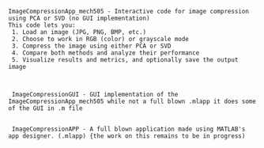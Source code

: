     ImageCompressionApp_mech505 - Interactive code for image compression using PCA or SVD (no GUI implementation)
    This code lets you:
     1. Load an image (JPG, PNG, BMP, etc.)
     2. Choose to work in RGB (color) or grayscale mode
     3. Compress the image using either PCA or SVD
     4. Compare both methods and analyze their performance
     5. Visualize results and metrics, and optionally save the output image



     ImageCompressionGUI - GUI implementation of the ImageCompressionApp_mech505 while not a full blown .mlapp it does some of the GUI in .m file


     ImageCompressionAPP - A full blown application made using MATLAB's app designer. (.mlapp) {the work on this remains to be in progress)
        
